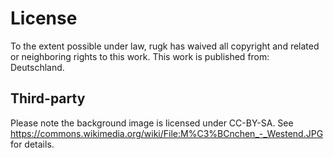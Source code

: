 # License

To the extent possible under law, rugk has waived all copyright and related or neighboring rights to this work. This work is published from: Deutschland.

## Third-party

Please note the background image is licensed under CC-BY-SA. See <https://commons.wikimedia.org/wiki/File:M%C3%BCnchen_-_Westend.JPG> for details.

